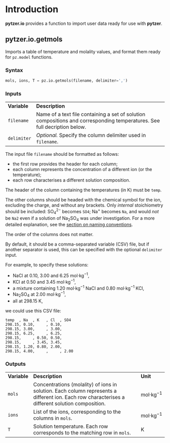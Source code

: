 # Introduction

**pytzer.io** provides a function to import user data ready for use with **pytzer**.


## pytzer.io.getmols

Imports a table of temperature and molality values, and format them ready for `pz.model` functions.

### Syntax

```python
mols, ions, T = pz.io.getmols(filename, delimiter=',')
```

### Inputs

<table><tr>

<td><strong>Variable</strong></td>
<td><strong>Description</strong></td>

</tr><tr>

<td><code>filename</code></td>
<td>Name of a text file containing a set of solution compositions and corresponding temperatures. See full decription below.</td>

</tr><tr>

<td><code>delimiter</code></td>
<td><em>Optional.</em> Specify the column delimiter used in <code>filename</code>.</td>

</tr></table>

The input file `filename` should be formatted as follows:

  * the first row provides the header for each column;
  * each column represents the concentration of a different ion (or the temperature);
  * each row characterises a different solution composition.

The header of the column containing the temperatures (in K) must be `temp`.

The other columns should be headed with the chemical symbol for the ion, excluding the charge, and without any brackets. Only *internal* stoichiometry should be included: SO<sub>4</sub><sup>2−</sup> becomes `SO4`; Na<sup>+</sup> becomes `Na`, and would *not* be `Na2` even if a solution of Na<sub>2</sub>SO<sub>4</sub> was under investigation. For a more detailed explanation, see the [section on naming conventions](../../name-conventions).

The order of the columns does not matter.

By default, it should be a comma-separated variable (CSV) file, but if another separator is used, this can be specified with the optional `delimiter` input.

For example, to specify these solutions:

  * NaCl at 0.10, 3.00 and 6.25 mol·kg<sup>−1</sup>,
  * KCl at 0.50 and 3.45 mol·kg<sup>−1</sup>,
  * a mixture containing 1.20 mol·kg<sup>−1</sup> NaCl and 0.80 mol·kg<sup>−1</sup> KCl,
  * Na<sub>2</sub>SO<sub>4</sub> at 2.00 mol·kg<sup>−1</sup>,
  * all at 298.15 K,

we could use this CSV file:

```text
temp  , Na  , K   , Cl  , SO4
298.15, 0.10,     , 0.10,
298.15, 3.00,     , 3.00,
298.15, 6.25,     , 6.25,
298.15,     , 0.50, 0.50,
298.15,     , 3.45, 3.45,
298.15, 1.20, 0.80, 2.00,
298.15, 4.00,     ,     , 2.00
```

### Outputs

<table><tr>

<td><strong>Variable</strong></td>
<td><strong>Description</strong></td>
<td><strong>Unit</strong></td>

</tr><tr>

<td><code>mols</code></td>
<td>Concentrations (molality) of ions in solution. Each column represents a different ion. Each row characterises a different solution composition.</td>
<td>mol·kg<sup>−1</sup></td>

</tr><tr>

<td><code>ions</code></td>
<td>List of the ions, corresponding to the columns in <code>mols</code>.</td>
<td>mol·kg<sup>−1</sup></td>

</tr><tr>

<td><code>T</code></td>
<td>Solution temperature. Each row corresponds to the matching row in <code>mols</code>.</td>
<td>K</td>

</tr></table>
